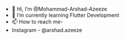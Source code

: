 - 👋 Hi, I’m @Mohammad-Arshad-Azeeze
- 🌱 I’m currently learning Flutter Development
- 📫 How to reach me-
- Instagram - @arshad.azeeze
